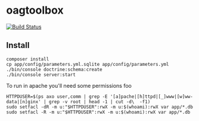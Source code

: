 oagtoolbox
==========

[![Build Status](https://travis-ci.org/NeonOpenAG/oagtoolbox.svg?branch=master)](https://travis-ci.org/NeonOpenAG/oagtoolbox)

Install
-------

    composer install
    cp app/config/parameters.yml.sqlite app/config/parameters.yml
    ./bin/console doctrine:schema:create
    ./bin/console server:start

To run in apache you'll need some permissions foo

    HTTPDUSER=$(ps axo user,comm | grep -E '[a]pache|[h]ttpd|[_]www|[w]ww-data|[n]ginx' | grep -v root | head -1 | cut -d\  -f1)
    sudo setfacl -dR -m u:"$HTTPDUSER":rwX -m u:$(whoami):rwX var app/*.db
    sudo setfacl -R -m u:"$HTTPDUSER":rwX -m u:$(whoami):rwX var app/*.db
